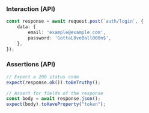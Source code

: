 <div class="grid grid-cols-2 gap-4">
<div>

### Interaction (API)

```typescript
const response = await request.post(`auth/login`, {
    data: {
        email: 'example@example.com',
        password: 'GottaL0veBall000n$',
    },
});
```

</div>
<div>

### Assertions (API)

```typescript
// Expect a 200 status code
expect(response.ok()).toBeTruthy();

// Assert for fields of the response
const body = await response.json();
expect(body).toHaveProperty("token");
```

</div>
</div>

